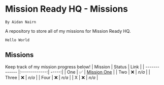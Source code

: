 # Mission Ready HQ - Missions

`By Aidan Nairn`

A repository to store all of my missions for Mission Ready HQ.

```text
Hello World
```

## Missions

Keep track of my mission progress below!
| Mission | Status | Link |
| ------------- |:-------------:| -----:|
| One | :white_check_mark: | [Mission One](./mission-1/) |
| Two | :x: | *n/a* |
| Three | :x: | *n/a* |
| Four | :x: | *n/a* |
| X | :x: | *n/a* |
